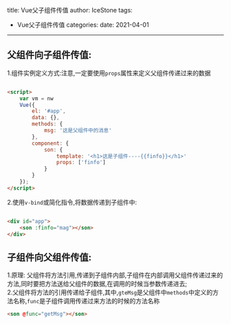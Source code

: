 title: Vue父子组件传值
author: IceStone 
tags: 
  - Vue父子组件传值
categories: 
date: 2021-04-01
---
## 父组件向子组件传值:

1.组件实例定义方式:注意,一定要使用`props`属性来定义父组件传递过来的数据

```html

<script>
    var vm = nw
    Vue({
        el: '#app',
        data: {},
        methods: {
            msg: '这是父组件中的消息'
        },
        component: {
            son: {
                template: '<h1>这是子组件----{{finfo}}</h1>'
                props: ['finfo']
            }
        }
    });
</script>
```

2.使用`v-bind`或简化指令,将数据传递到子组件中:

```html

<div id="app">
    <son :finfo="mag"></son>
</div>
```

## 子组件向父组件传值:

1.原理: 父组件将方法引用,传递到子组件内部,子组件在内部调用父组件传递过来的方法,同时要把方法送给父组件的数据,在调用的时候当参数传递进去;  
2.父组件将方法的引用传递给子组件,其中,`gteMsg`是父组件中`methods`中定义的方法名称,`func`是子组件调用传递过来方法的时候的方法名称
```html
<son @func="getMsg"></son>
```


















